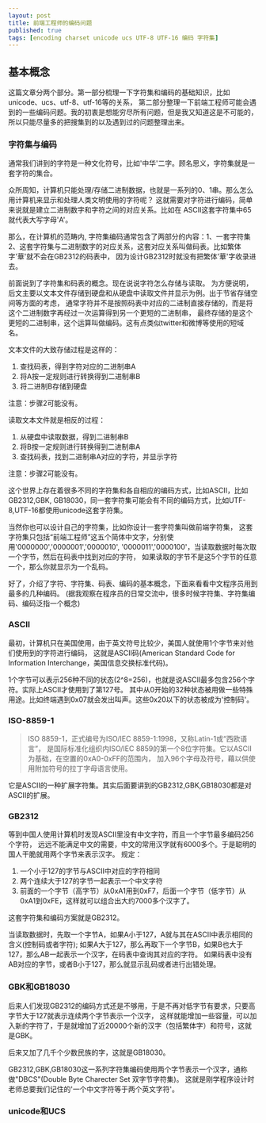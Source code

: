 ```yaml
---
layout: post
title: 前端工程师的编码问题
published: true
tags: [encoding charset unicode ucs UTF-8 UTF-16 编码 字符集]
---
```


## 基本概念

这篇文章分两个部分。第一部分梳理一下字符集和编码的基础知识，比如unicode、ucs、utf-8、utf-16等的关系，
第二部分整理一下前端工程师可能会遇到的一些编码问题。我的初衷是想能穷尽所有问题，但是我又知道这是不可能的，
所以只能尽量多的把搜集到的以及遇到过的问题整理出来。

### 字符集与编码

通常我们讲到的字符是一种文化符号，比如'中华'二字。顾名思义，字符集就是一套字符的集合。

众所周知，计算机只能处理/存储二进制数据，也就是一系列的0、1串。那么怎么用计算机来显示和处理人类文明使用的字符呢？
这就需要对字符进行编码，简单来说就是建立二进制数字和字符之间的对应关系。比如在
ASCII这套字符集中65就代表大写字母'A'。

那么，在计算机的范畴内, 字符集编码通常包含了两部分的内容：1、一套字符集
2、这套字符集与二进制数字的对应关系，这套对应关系叫做码表。比如繁体字'華'就不会在GB2312的码表中，
因为设计GB2312时就没有把繁体'華'字收录进去。

前面说到了字符集和码表的概念。现在说说字符怎么存储与读取。
为方便说明，后文主要以文本文件存储到硬盘和从硬盘中读取文件并显示为例。出于节省存储空间等方面的考虑，
通常字符并不是按照码表中对应的二进制直接存储的，而是将这个二进制数字再经过一次运算得到另一个更短的二进制串，
最终存储的是这个更短的二进制串，这个运算叫做编码。这有点类似twitter和微博等使用的短域名。

文本文件的大致存储过程是这样的：

1. 查找码表，得到字符对应的二进制串A
2. 将A按一定规则进行转换得到二进制串B
3. 将二进制B存储到硬盘

注意：步骤2可能没有。

读取文本文件就是相反的过程：

1. 从硬盘中读取数据，得到二进制串B
2. 将B按一定规则进行转换得到二进制串A
3. 查找码表，找到二进制串A对应的字符，并显示字符

注意：步骤2可能没有。

这个世界上存在着很多不同的字符集和各自相应的编码方式，比如ASCII，比如GB2312,GBK,
GB18030，同一套字符集可能会有不同的编码方式，比如UTF-8,UTF-16都使用unicode这套字符集。

当然你也可以设计自己的字符集，比如你设计一套字符集叫做前端字符集，
这套字符集只包括“前端工程师”这五个简体中文字，分别使用'0000000','0000001','0000010',
'0000011','0000100'，当读取数据时每次取一个字节，然后在码表中找到对应的字符，
如果读取的字节不是这5个字节的任意一个，那么你就显示为一个乱码。

好了，介绍了字符、字符集、码表、编码的基本概念，下面来看看中文程序员用到最多的几种编码。
(据我观察在程序员的日常交流中，很多时候字符集、字符集编码、编码泛指一个概念)

### ASCII

最初，计算机只在美国使用，由于英文符号比较少，美国人就使用1个字节来对他们使用到的字符进行编码，
这就是ASCII码(American Standard Code for Information Interchange，美国信息交换标准代码)。

1个字节可以表示256种不同的状态(2^8=256)，也就是说ASCII最多包含256个字符。实际上ASCII才使用到了第127号。
其中从0开始的32种状态被用做一些特殊用途。比如终端遇到0x07就会发出叫声。这些0x20以下的状态被成为'控制码'。

### ISO-8859-1

> ISO 8859-1，正式编号为ISO/IEC 8859-1:1998，又称Latin-1或“西欧语言”，
> 是国际标准化组织内ISO/IEC 8859的第一个8位字符集。它以ASCII为基础，在空置的0xA0-0xFF的范围内，
> 加入96个字母及符号，藉以供使用附加符号的拉丁字母语言使用。

它是ASCII的一种扩展字符集。其实后面要讲到的GB2312,GBK,GB18030都是对ASCII的扩展。

### GB2312

等到中国人使用计算机时发现ASCII里没有中文字符，而且一个字节最多编码256个字符，
远远不能满足中文的需要，中文的常用汉字就有6000多个。于是聪明的国人干脆就用两个字节来表示汉字。
规定：   

1. 一个小于127的字节与ASCII中对应的字符相同
2. 两个连续大于127的字节一起表示一个中文字符
3. 前面的一个字节（高字节）从0xA1用到0xF7，后面一个字节（低字节）从0xA1到0xFE，这样就可以组合出大约7000多个汉字了。

这套字符集和编码方案就是GB2312。

当读取数据时，先取一个字节A，如果A小于127，A就与其在ASCII中表示相同的含义(控制码或者字符);
如果A大于127，那么再取下一个字节B，如果B也大于127，那么AB一起表示一个汉字，在码表中查询其对应的字符。
如果码表中没有AB对应的字节，或者B小于127，那么就显示乱码或者进行出错处理。

### GBK和GB18030

后来人们发现GB2312的编码方式还是不够用，于是不再对低字节有要求，只要高字节大于127就表示连续两个字节表示一个汉字，
这样就能增加一些容量，可以加入新的字符了，于是就增加了近20000个新的汉字（包括繁体字）和符号，这就是GBK。

后来又加了几千个少数民族的字，这就是GB18030。

GB2312,GBK,GB18030这一系列字符集编码使用两个字节表示一个汉字，通称做"DBCS"(Double Byte Charecter Set 双字节字符集)。
这就是刚学程序设计时老师总要我们记住的'一个中文字符等于两个英文字符'。

### unicode和UCS
